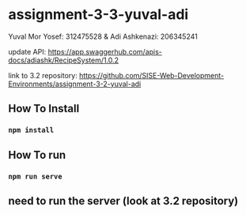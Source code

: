 # assignment-3-3-yuval-adi

Yuval Mor Yosef: 312475528 & Adi Ashkenazi: 206345241

update API: https://app.swaggerhub.com/apis-docs/adiashk/RecipeSystem/1.0.2

link to 3.2 repository: https://github.com/SISE-Web-Development-Environments/assignment-3-2-yuval-adi

## How To Install

### `npm install`

## How To run

### `npm run serve`

## need to run the server (look at 3.2 repository)
